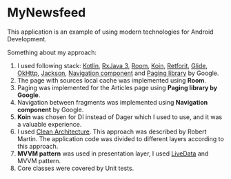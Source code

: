 # MyNewsfeed

This application is an example of using modern technologies for Android Development.

Something about my approach: 
1. I used following stack: [Kotlin](https://kotlinlang.org/), [RxJava 3](https://github.com/ReactiveX/RxJava), [Room](https://developer.android.com/training/data-storage/room), [Koin](https://github.com/InsertKoinIO/koin), [Retforit](https://square.github.io/retrofit/), [Glide](https://github.com/bumptech/glide), [OkHttp](https://square.github.io/okhttp/), [Jackson](https://github.com/FasterXML/jackson), [Navigation component](https://developer.android.com/guide/navigation) and [Paging library](https://developer.android.com/topic/libraries/architecture/paging) by Google.
2. The page with sources local cache was implemented using **Room**.
3. Paging was implemented for the Articles page using **Paging library by Google**.
4. Navigation between fragments was implemented using **Navigation component** by Google.
5. **Koin** was chosen for DI instead of Dager which I used to use, and it was a valuable experience.
6. I used [Clean Architecture](https://blog.cleancoder.com/uncle-bob/2012/08/13/the-clean-architecture.html). This approach was described by Robert Martin. The application code was divided to different layers according to this approach.
7. **MVVM pattern** was used in presentation layer, I used [LiveData](https://developer.android.com/topic/libraries/architecture/livedata) and MVVM pattern.
8. Core classes were covered by Unit tests.
